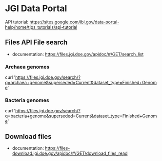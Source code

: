 # JGI Data Portal

API tutorial: https://sites.google.com/lbl.gov/data-portal-help/home/tips_tutorials/api-tutorial

## Files API File search

- documentation: https://files.jgi.doe.gov/apidoc/#/GET/search_list

### Archaea genomes

curl 'https://files.jgi.doe.gov/search/?q=archaea+genome&superseded=Current&dataset_type=Finished+Genome'

### Bacteria genomes

curl 'https://files.jgi.doe.gov/search/?q=bacteria+genome&superseded=Current&dataset_type=Finished+Genome'

## Download files

- documentation: https://files-download.jgi.doe.gov/apidoc/#/GET/download_files_read
